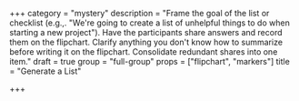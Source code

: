+++
category = "mystery"
description = "Frame the goal of the list or checklist (e.g.,. \"We're going to create a list of unhelpful things to do when starting a new project\"). Have the participants share answers and record them on the flipchart. Clarify anything you don't know how to summarize before writing it on the flipchart. Consolidate redundant shares into one item."
draft = true
group = "full-group"
props = ["flipchart", "markers"]
title = "Generate a List"

+++
